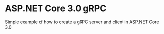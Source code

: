 # ASP.NET Core 3.0 gRPC
Simple example of how to create a gRPC server and client in ASP.NET Core 3.0
